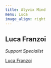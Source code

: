 ```yaml
---
title: Alyvix Mind
menu: Luca
image_align: right
---
```


## **Luca** Franzoi
*Support Specialist*

<div class="LI-profile-badge"  data-version="v1" data-size="medium" data-locale="en_US" data-type="horizontal" data-theme="light" data-vanity="luca-franzoi-593164114"><a class="LI-simple-link" href='https://it.linkedin.com/in/luca-franzoi-593164114?trk=profile-badge'>Luca Franzoi</a></div>

